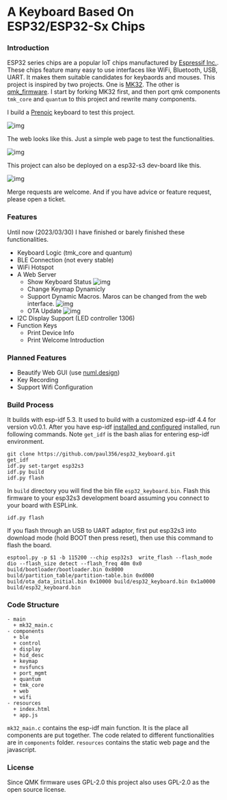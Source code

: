 # A Keyboard Based On ESP32/ESP32-Sx Chips

### Introduction
ESP32 series chips are a popular IoT chips manufactured by [Espressif Inc.](https://www.espressif.com). These chips feature many easy to use interfaces like WiFi, Bluetooth, USB, UART. It makes them suitable candidates for keybaords and mouses. This project is inspired by two projects. One is [MK32](https://github.com/Galzai/MK32). The other is [qmk_firmware](https://github.com/qmk/qmk_firmware). I start by forking MK32 first, and then port qmk components `tmk_core` and `quantum` to this project and rewrite many components.

I build a [Prenoic](https://olkb.com/collections/preonic) keyboard to test this project.

![img](https://paul356.github.io/images/esp_keyboard_example.jpg)

The web looks like this. Just a simple web page to test the functionalities.

![img](https://paul356.github.io/images/esp_keyboard_web.jpg)

This project can also be deployed on a esp32-s3 dev-board like this.

![img](https://paul356.github.io/images/esp32_s3_board.jpg)

Merge requests are welcome. And if you have advice or feature request, please open a ticket.

### Features
Until now (2023/03/30) I have finished or barely finished these functionalities.
- Keyboard Logic (tmk_core and quantum)
- BLE Connection (not every stable)
- WiFi Hotspot
- A Web Server
  + Show Keyboard Status
  ![img](https://paul356.github.io/images/esp_keyboard_status.jpg)
  + Change Keymap Dynamicly
  + Support Dynamic Macros. Maros can be changed from the web interface.
  ![img](https://paul356.github.io/images/esp_keyboard_macros.jpg)
  + OTA Update
  ![img](https://paul356.github.io/images/esp_keyboard_ota.jpg)
- I2C Display Support (LED controller 1306)
- Function Keys
  + Print Device Info
  + Print Welcome Introduction

### Planned Features
- Beautify Web GUI (use [numl.design](https://numl.design/))
- Key Recording
- Support Wifi Configuration

### Build Process
It builds with esp-idf 5.3. It used to build with a customized esp-idf 4.4 for version v0.0.1. After you have esp-idf [installed and configured](https://docs.espressif.com/projects/esp-idf/en/latest/esp32/get-started/index.html#manual-installation) installed, run following commands. Note `get_idf` is the bash alias for entering esp-idf environment.
```
git clone https://github.com/paul356/esp32_keyboard.git
get_idf
idf.py set-target esp32s3
idf.py build
idf.py flash
```
In `build` directory you will find the bin file `esp32_keyboard.bin`. Flash this firmware to your esp32s3 development board assuming you connect to your board with ESPLink.
```
idf.py flash
```
If you flash through an USB to UART adaptor, first put esp32s3 into download mode (hold BOOT then press reset), then use this command to flash the board.
```
esptool.py -p $1 -b 115200 --chip esp32s3  write_flash --flash_mode dio --flash_size detect --flash_freq 40m 0x0 build/bootloader/bootloader.bin 0x8000 build/partition_table/partition-table.bin 0xd000 build/ota_data_initial.bin 0x10000 build/esp32_keyboard.bin 0x1a0000 build/esp32_keyboard.bin
```

### Code Structure
```
- main
  + mk32_main.c
- components
  + ble
  + control
  + display
  + hid_desc
  + keymap
  + nvsfuncs
  + port_mgmt
  + quantum
  + tmk_core
  + web
  + wifi
- resources
  + index.html
  + app.js
```
`mk32_main.c` contains the esp-idf main function. It is the place all components are put together. The code related to different functionalities are in `components` folder. `resources` contains the static web page and the javascript.

### License
Since QMK firmware uses GPL-2.0 this project also uses GPL-2.0 as the open source license.
